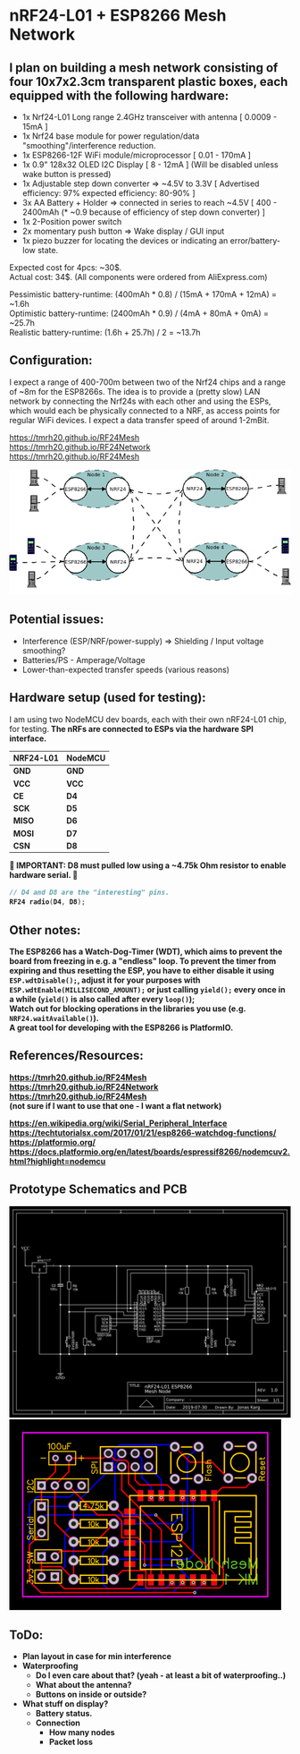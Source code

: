 # nRF24-L01 + ESP8266 Mesh Network

## I plan on building a mesh network consisting of four 10x7x2.3cm transparent plastic boxes, each equipped with the following hardware:
- 1x Nrf24-L01 Long range 2.4GHz transceiver with antenna [ 0.0009 - 15mA ]
- 1x Nrf24 base module for power regulation/data "smoothing"/interference reduction.
- 1x ESP8266-12F WiFi module/microprocessor [ 0.01 - 170mA ]
- 1x 0.9" 128x32 OLED I2C Display [ 8 - 12mA ] (Will be disabled unless wake button is pressed)
- 1x Adjustable step down converter => ~4.5V to 3.3V [ Advertised efficiency: 97% expected efficiency: 80-90% ]
- 3x AA Battery + Holder => connected in series to reach ~4.5V [ 400 - 2400mAh (* ~0.9 because of efficiency of step down converter) ]
- 1x 2-Position power switch
- 2x momentary push button => Wake display / GUI input
- 1x piezo buzzer for locating the devices or indicating an error/battery-low state.

Expected cost for 4pcs: ~30\$.<br>
Actual cost: 34\$. (All components were ordered from AliExpress.com)<br>

Pessimistic battery-runtime: (400mAh * 0.8)  / (15mA + 170mA + 12mA) = ~1.6h<br>
Optimistic battery-runtime:  (2400mAh * 0.9) / (4mA + 80mA + 0mA)    = ~25.7h<br>
Realistic battery-runtime:   (1.6h + 25.7h)  / 2                     = ~13.7h

## Configuration:
I expect a range of 400-700m between two of the Nrf24 chips and a range of ~8m for the ESP8266s. The idea is to provide a (pretty slow) LAN network by connecting the Nrf24s with each other and using the ESPs, which would each be physically connected to a NRF, as access points for regular WiFi devices. I expect a data transfer speed of around 1-2mBit.

https://tmrh20.github.io/RF24Mesh<br>
https://tmrh20.github.io/RF24Network<br>
https://tmrh20.github.io/RF24Mesh<br>

![Diagram](media/diagram.png)

## Potential issues:
- Interference (ESP/NRF/power-supply) => Shielding / Input voltage smoothing?
- Batteries/PS - Amperage/Voltage
- Lower-than-expected transfer speeds (various reasons)

## Hardware setup (used for testing):
I am using two NodeMCU dev boards, each with their own nRF24-L01 chip, for testing.<b>
The nRFs are connected to ESPs via the hardware SPI interface.<br>

| NRF24-L01 | NodeMCU |
| --------- | ------- |
| GND       | GND     |
| VCC       | VCC     |
| CE        | D4      |
| SCK       | D5      |
| MISO      | D6      |
| MOSI      | D7      |
| CSN       | D8      |

<b>🚨 IMPORTANT: D8 must pulled low using a ~4.75k Ohm resistor to enable hardware serial. 🚨</b>

```cpp
// D4 and D8 are the "interesting" pins.
RF24 radio(D4, D8);
```

## Other notes:
The ESP8266 has a Watch-Dog-Timer (WDT), which aims to prevent the board from freezing in e.g. a "endless" loop. To prevent the timer from expiring and thus resetting the ESP, you have to either disable it using `ESP.wdtDisable();`, adjust it for your purposes with `ESP.wdtEnable(MILLISECOND_AMOUNT);` or just calling `yield();` every once in a while (`yield()` is also called after every `loop()`);<br>
Watch out for blocking operations in the libraries you use (e.g. `NRF24.waitAvailable()`).<br>
A great tool for developing with the ESP8266 is **PlatformIO**.<br>

## References/Resources:
https://tmrh20.github.io/RF24Mesh<br>
https://tmrh20.github.io/RF24Network<br>
https://tmrh20.github.io/RF24Mesh<br> (not sure if I want to use that one - I want a flat network)

https://en.wikipedia.org/wiki/Serial_Peripheral_Interface<br>
https://techtutorialsx.com/2017/01/21/esp8266-watchdog-functions/<br>
https://platformio.org/<br>
https://docs.platformio.org/en/latest/boards/espressif8266/nodemcuv2.html?highlight=nodemcu<br>

## Prototype Schematics and PCB
![Schematics](media/schematic.png)
![PCB](media/pcb.png)

## ToDo:
- Plan layout in case for min interference
- Waterproofing
  - Do I even care about that? (yeah - at least a bit of waterproofing..)
  - What about the antenna?
  - Buttons on inside or outside?
- What stuff on display?
  - Battery status.
  - Connection
    - How many nodes
    - Packet loss